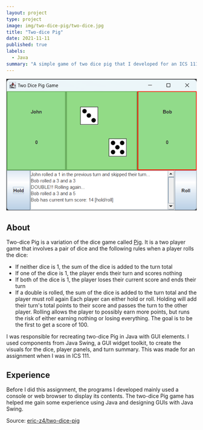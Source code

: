 ```yaml
---
layout: project
type: project
image: img/two-dice-pig/two-dice.jpg
title: "Two-dice Pig"
date: 2021-11-11
published: true
labels:
  - Java
summary: "A simple game of two dice pig that I developed for an ICS 111 assignment"
---
```


<img class="img-fluid" src="../img/two-dice-pig/two-dice-pig-snippet.png">

## About

Two-dice Pig is a variation of the dice game called [Pig](https://en.wikipedia.org/wiki/Pig_(dice_game)). It is a two player game that involves a pair of dice and the following rules when a player rolls the dice:
- If neither dice is 1, the sum of the dice is added to the turn total
- If one of the dice is 1, the player ends their turn and scores nothing
- If both of the dice is 1, the player loses their current score and ends their turn
- If a double is rolled, the sum of the dice is added to the turn total and the player must roll again
Each player can either hold or roll. Holding will add their turn's total points to their score and passes the turn to the other player. Rolling allows the player to possibly earn more points, but runs the risk of either earning nothing or losing everything. The goal is to be the first to get a score of 100.

I was responsible for recreating two-dice Pig in Java with GUI elements. I used components from Java Swing, a GUI widget toolkit, to create the visuals for the dice, player panels, and turn summary. This was made for an assignment when I was in ICS 111.

## Experience

Before I did this assignment, the programs I developed mainly used a console or web browser to display its contents. The two-dice Pig game has helped me gain some experience using Java and designing GUIs with Java Swing.

Source: <a href="https://github.com/eric-z4/two-dice-pig"><i class="large github icon "></i>eric-z4/two-dice-pig</a>
